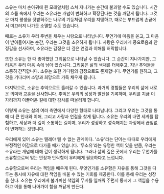 소유는 마치 손아귀에 쥔 모래알처럼 스쳐 지나가는 순간에 불과할 수도 있습니다. 시간의 흐름 속에서 우리는 소유라는 개념이 변화하고 확장된다는 것을 깨닫게 됩니다. 그것은 마치 평생을 뒷받혀주는 나무의 기둥처럼 우리를 지탱하고, 때로는 부드럽게 손끝에서 미끄러져 나가듯 소멸할 수도 있습니다.

때로는 소유가 우리 주변을 채우는 사랑으로 나타납니다. 무언가에 마음을 쏟고, 그 마음이 받아들여지는 순간, 우리는 그것을 소유하게 됩니다. 사랑은 우리에게 풍요로움과 안정감을 선사하며, 소유라는 감정은 더 깊은 연결과 이해를 허락합니다.

또한 소유는 한 때 좋아했던 그리움으로 나타날 수 있습니다. 그 순간이 지나가지만, 그리움은 우리 마음 속에 남아 있습니다. 그리움은 삶의 색채를 더해주고, 지난 추억들을 소중히 간직합니다. 소유는 또한 기다림의 감정으로도 존재합니다. 무언가를 원하고, 그것을 기다리며 소망과 희망으로 가득 채우게 됩니다.

마지막으로, 소유는 추억으로도 흘러갈 수 있습니다. 과거의 경험들은 우리의 삶에 새로운 의미와 교훈을 선사합니다. 추억은 우리의 성장과 발전을 기록하며, 우리를 지금 이 자리까지 이끌어온 길에 대한 감사를 떠올리게 합니다.

이렇게 소유는 삶의 여러 측면에서 다양한 형태로 나타납니다. 그리고 우리는 그것을 통해 더 큰 인내와 이해, 그리고 사랑과 연결을 찾게 됩니다. 소유는 우리의 내면 세계를 탐험하고, 세상과 더 깊이 소통하는 길이며, 우리가 성장하고 성숙해지는 과정에서 끊임없이 변화하는 것입니다.

우리에게 있어 소유는 뗄레야 뗄 수 없는 관계이다. '소유'라는 단어는 때때로 우리에게 부정적인 어감으로 다가올 때가 있습니다. '무소유'라는 유명한 책이 있을 만큼, 우리는 소유라는 개념에 대해 깊이 생각하게 됩니다. 그러나 삶의 깊은 곳에서 우리는 무언가를 소유함으로써 얻는 안정과 안락함이 우리에게 필요하다고 느낍니다.

  
소유함으로써 우리는 책임을 배우게 된다. 무엇인가를 소유함은 자유를 통해 그것을 다루는 동시에 자유에 대한 책임을 배울 수 있는 기회를 제공한다. 이를 통해 우리는 성장을 한다. 소유는 우리에게 불가피한 책임의 무게를 일깨워 주면서 동시에 그 책임을 수용하고 이를 통해 나아가야 함을 깨닫게 만든다.